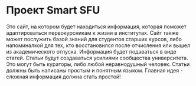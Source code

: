 # Проект Smart SFU

Это сайт, на котором будет находиться информация, которая поможет адаптироваться первокурсникам к жизни в институтах. Сайт также может послужить базой знаний для студентов старших курсов, либо напоминалкой для тех, кто восстановился после отчисления или вышел из академического отпуска.
Информация будет подаваться в виде статей. Статьи будут создаваться усилиями сообщества университета. Это могут быть кураторы, либо любой неравнодушный человек.
Статьи должны быть написаны простым и понятным языком. Главная идея - сложная информация должна стать простой!
